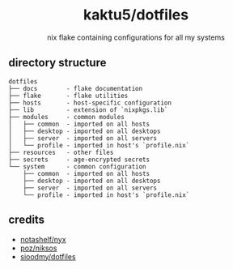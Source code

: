 <div style="text-align: center;">
    <h1>kaktu5/dotfiles</h1>
    nix flake containing configurations for all my systems
</div>

## directory structure

```
dotfiles
├── docs        - flake documentation
├── flake       - flake utilities
├── hosts       - host-specific configuration
├── lib         - extension of `nixpkgs.lib`
├── modules     - common modules
│   ├── common  - imported on all hosts
│   ├── desktop - imported on all desktops
│   ├── server  - imported on all servers
│   └── profile - imported in host's `profile.nix`
├── resources   - other files
├── secrets     - age-encrypted secrets
└── system      - common configuration
    ├── common  - imported on all hosts
    ├── desktop - imported on all desktops
    ├── server  - imported on all servers
    └── profile - imported in host's `profile.nix`
```

## credits

- [notashelf/nyx](https://github.com/notashelf/nyx)
- [poz/niksos](https://git.jacekpoz.pl/poz/niksos)
- [sioodmy/dotfiles](https://github.com/sioodmy/dotfiles)